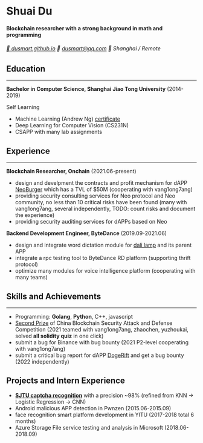 # Shuai Du

#### Blockchain researcher with a strong background in math and programming

###### [📖 dusmart.github.io](https://dusmart.github.io) 📧 dusmart@qq.com 📍 Shanghai / Remote

## Education

---------
**Bachelor in Computer Science, Shanghai Jiao Tong University** (2014-2019)

Self Learning

- Machine Learning (Andrew Ng) [certificate](assets/coursera_certificate.pdf)
- Deep Learning for Computer Vision (CS231N)
- CSAPP with many lab assignments

## Experience

---------
**Blockchain Researcher, Onchain** (2021.06-present)

- design and develpment the contracts and profit mechanism for dAPP [NeoBurger](https://neoburger.github.io/) which has a TVL of $50M (cooperating with vang1ong7ang)
- providing security consulting services for Neo protocol and Neo community, no less than 10 critical risks have been found (many with vang1ong7ang, several independently, TODO: count risks and document the experience)
- providing security auditing services for dAPPs based on Neo

**Backend Development Engineer, ByteDance** (2019.09-2021.06)

- design and integrate word dictation module for [dali lamp](https://www.dali.com.cn/products) and its parent APP
- integrate a rpc testing tool to ByteDance RD platform (supporting thrift protocol)
- optimize many modules for voice intelligence platform (cooperating with many teams)

## Skills and Achievements

---------

- Programming: **Golang**, **Python**, C++, javascript
- [Second Prize](https://www.geekmeta.com/article/4137940.html) of China Blockchain Security Attack and Defense Competition (2021 teamed with vang1ong7ang, zhaochen, yuzhoukai, solved **all solidity quiz** in one click)
- submit a bug for Binance with bug bounty (2021 P2-level cooperating with vang1ong7ang)
- submit a critical bug report for dAPP [DogeRift](https://dogerift.com/) and get a bug bounty (2022 independently)

## Projects and Intern Experience

- **[SJTU captcha recognition](https://dusmart.github.io/2017/03/01/SJTU_captcha/)** with a precision ~98% (refined from KNN -> Logistic Regression -> CNN)
- Android malicious APP detection in Pwnzen (2015.06-2015.09)
- face recognition smart platform development in YITU (2017-2018 total 6 months)
- Azure Storage File service testing and analysis in Microsoft (2018.06-2018.09)
